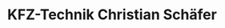 ---
title: "KFZ-Technik Christian Schäfer"
url: /uelversheim/kfz-technik-christian-schaefer/
shop: Autowerkstatt
---